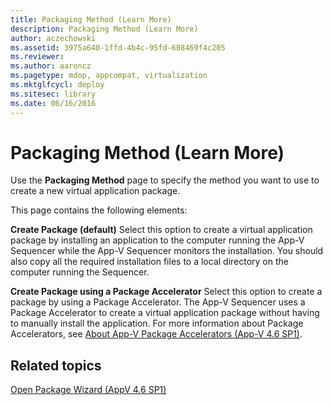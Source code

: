 ```yaml
---
title: Packaging Method (Learn More)
description: Packaging Method (Learn More)
author: aczechowski
ms.assetid: 3975a640-1ffd-4b4c-95fd-608469f4c205
ms.reviewer:
ms.author: aaroncz
ms.pagetype: mdop, appcompat, virtualization
ms.mktglfcycl: deploy
ms.sitesec: library
ms.date: 06/16/2016
---
```



# Packaging Method (Learn More)


Use the **Packaging Method** page to specify the method you want to use to create a new virtual application package.

This page contains the following elements:

<a href="" id="create-package--default-"></a>**Create Package (default)**
Select this option to create a virtual application package by installing an application to the computer running the App-V Sequencer while the App-V Sequencer monitors the installation. You should also copy all the required installation files to a local directory on the computer running the Sequencer.

<a href="" id="create-package-using-a-package-accelerator"></a>**Create Package using a Package Accelerator**
Select this option to create a package by using a Package Accelerator. The App-V Sequencer uses a Package Accelerator to create a virtual application package without having to manually install the application. For more information about Package Accelerators, see [About App-V Package Accelerators (App-V 4.6 SP1)](about-app-v-package-accelerators--app-v-46-sp1-.md).

## Related topics


[Open Package Wizard (AppV 4.6 SP1)](open-package-wizard---appv-46-sp1-.md)

 

 






